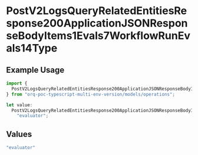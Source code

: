# PostV2LogsQueryRelatedEntitiesResponse200ApplicationJSONResponseBodyItems1Evals7WorkflowRunEvals14Type

## Example Usage

```typescript
import {
  PostV2LogsQueryRelatedEntitiesResponse200ApplicationJSONResponseBodyItems1Evals7WorkflowRunEvals14Type,
} from "orq-poc-typescript-multi-env-version/models/operations";

let value:
  PostV2LogsQueryRelatedEntitiesResponse200ApplicationJSONResponseBodyItems1Evals7WorkflowRunEvals14Type =
    "evaluator";
```

## Values

```typescript
"evaluator"
```